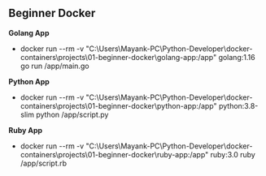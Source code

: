 ## Beginner Docker

**Golang App**

- docker run --rm -v "C:\Users\Mayank-PC\Python-Developer\docker-containers\projects\01-beginner-docker\golang-app:/app" golang:1.16 go run /app/main.go

**Python App**

- docker run --rm -v "C:\Users\Mayank-PC\Python-Developer\docker-containers\projects\01-beginner-docker\python-app:/app" python:3.8-slim python /app/script.py

**Ruby App**

- docker run --rm -v "C:\Users\Mayank-PC\Python-Developer\docker-containers\projects\01-beginner-docker\ruby-app:/app" ruby:3.0 ruby /app/script.rb
